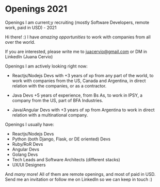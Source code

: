# Openings 2021
Openings I am current;y recruiting (mostly Software Developers, remote work, paid in USD) - 2021


Hi there! :) I have *amazing opportunities* to work with companies from all over the world. 

If you are interested, please write me to juacervio@gmail.com or DM in LinkedIn (Juana Cervio)

Openings I am actively looking right now:

* Reactjs/Nodejs Devs with +3 years of xp from any part of the world, to work with companies from the US, Canada and Argentina, in direct relation with the companies, or as a contractor. 

* Java Devs +5 years of experience, from Bs As, to work in IPSY, a company from the US, part of BFA Industries.

* Java/Angular Devs with +3 years of xp from Argentina to work in direct relation with a multinational company. 


Openings I usually have: 

* Reactjs/Nodejs Devs
* Python (both Django, Flask, or DE oriented) Devs
* Ruby/RoR Devs 
* Angular Devs
* Golang Devs
* Tech Leads and Software Architects (different stacks) 
* UX/UI Designers 

And *many* more! All of them are remote openings, and most of paid in USD. Send me an invitation or follow me on LinkedIn so we can keep in touch :)
